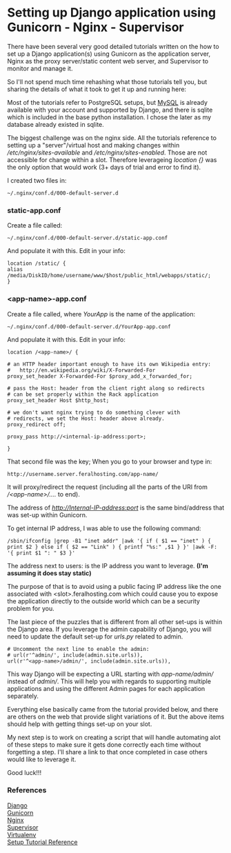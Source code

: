 Setting up Django application using Gunicorn - Nginx - Supervisor
=================================================================

There have been several very good detailed tutorials written on the how to set up a Django application(s) using Gunicorn as the application server, Nginx as the proxy server/static content web server, and Supervisor to monitor and manage it.  
  
So I'll not spend much time rehashing what those tutorials tell you, but sharing the details of what it took to get it up and running here:  
  
Most of the tutorials refer to PostgreSQL setups, but [MySQL](https://www.feralhosting.com/faq/view?question=9) is already available with your account and supported by Django, and there is sqlite which is included in the base python installation. I chose the later as my database already existed in sqlite.  
  
The biggest challenge was on the nginx side. All the tutorials reference to setting up a "server"/virtual host and making changes within */etc/nginx/sites-available* and */etc/nginx/sites-enabled*. Those are not accessible for change within a slot. Therefore leverageing *location {}* was the only option that would work (3+ days of trial and error to find it).  
  
I created two files in:  
  

    ~/.nginx/conf.d/000-default-server.d

  

### static-app.conf

  
Create a file called:  
  

    ~/.nginx/conf.d/000-default-server.d/static-app.conf

  
And populate it with this. Edit in your info:  
  

    location /static/ {
    alias /media/DiskID/home/username/www/$host/public_html/webapps/static/;
    }

  

### &lt;app-name&gt;-app.conf

  
Create a file called, where *YourApp* is the name of the application:  
  

    ~/.nginx/conf.d/000-default-server.d/YourApp-app.conf

  
And populate it with this. Edit in your info:  
  

    location /<app-name>/ {

    # an HTTP header important enough to have its own Wikipedia entry:
    #   http://en.wikipedia.org/wiki/X-Forwarded-For
    proxy_set_header X-Forwarded-For $proxy_add_x_forwarded_for;

    # pass the Host: header from the client right along so redirects
    # can be set properly within the Rack application
    proxy_set_header Host $http_host;

    # we don't want nginx trying to do something clever with
    # redirects, we set the Host: header above already.
    proxy_redirect off;

    proxy_pass http://<internal-ip-address:port>;

    }

  
That second file was the key; When you go to your browser and type in:  
  

    http://username.server.feralhosting.com/app-name/

  
It will proxy/redirect the request (including all the parts of the URI from */&lt;app-name&gt;/....* to end).  
  
The address of *[http://Internal-IP-address:port](http://Internal-IP-address:port)* is the same bind/address that was set-up within Gunicorn.  
  
To get internal IP address, I was able to use the following command:  
  

    /sbin/ifconfig |grep -B1 "inet addr" |awk '{ if ( $1 == "inet" ) { print $2 } else if ( $2 == "Link" ) { printf "%s:" ,$1 } }' |awk -F: '{ print $1 ": " $3 }'

  
The address next to users: is the IP address you want to leverage. **(I'm assuming it does stay static)**  
  
The purpose of that is to avoid using a public facing IP address like the one associated with &lt;slot&gt;.feralhosting.com which could cause you to expose the application directly to the outside world which can be a security problem for you.  
  
The last piece of the puzzles that is different from all other set-ups is within the Django area. If you leverage the admin capability of Django, you will need to update the default set-up for *urls.py* related to admin.  
  

    # Uncomment the next line to enable the admin:
    # url(r'^admin/', include(admin.site.urls)),
    url(r'^<app-name>/admin/', include(admin.site.urls)),

  
This way Django will be expecting a URL starting with *app-name/admin/* instead of *admin/*. This will help you with regards to supporting multiple applications and using the different Admin pages for each application separately.  
  
Everything else basically came from the tutorial provided below, and there are others on the web that provide slight variations of it. But the above items should help with getting things set-up on your slot.  
  
My next step is to work on creating a script that will handle automating alot of these steps to make sure it gets done correctly each time without forgetting a step. I'll share a link to that once completed in case others would like to leverage it.  
  
Good luck!!!  
  

### References

  
[Django](https://www.djangoproject.com/)  
[Gunicorn](http://gunicorn.org/)  
[Nginx](http://nginx.org/)  
[Supervisor](http://supervisord.org/)  
[Virtualenv](http://www.virtualenv.org/en/latest/)  
[Setup Tutorial Reference](http://michal.karzynski.pl/blog/2013/06/09/django-nginx-gunicorn-virtualenv-supervisor/)  
  

